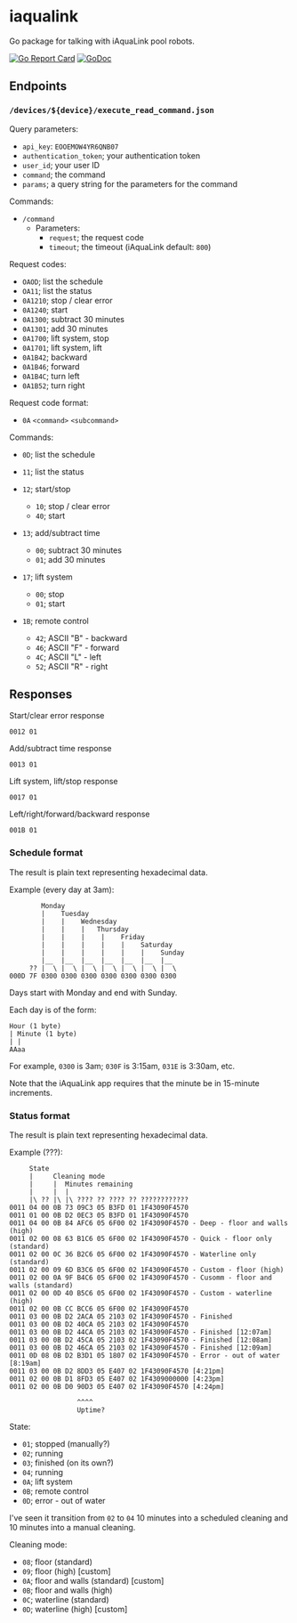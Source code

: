 # iaqualink
Go package for talking with iAquaLink pool robots.

[![Go Report Card](https://goreportcard.com/badge/github.com/tekkamanendless/iaqualink)](https://goreportcard.com/report/github.com/tekkamanendless/iaqualink)
[![GoDoc](https://godoc.org/github.com/tekkamanendless/iaqualink?status.svg)](https://godoc.org/github.com/tekkamanendless/iaqualink)

## Endpoints

### `/devices/${device}/execute_read_command.json`

Query parameters:

* `api_key`: `EOOEMOW4YR6QNB07`
* `authentication_token`; your authentication token
* `user_id`; your user ID
* `command`; the command
* `params`; a query string for the parameters for the command

Commands:

* `/command`
    * Parameters:
        * `request`; the request code
		* `timeout`; the timeout (iAquaLink default: `800`)

Request codes:

* `OAOD`; list the schedule
* `OA11`; list the status
* `0A1210`; stop / clear error
* `0A1240`; start
* `0A1300`; subtract 30 minutes
* `0A1301`; add 30 minutes
* `0A1700`; lift system, stop
* `0A1701`; lift system, lift
* `0A1B42`; backward
* `0A1B46`; forward
* `0A1B4C`; turn left
* `0A1B52`; turn right

Request code format:

* `0A` `<command>` `<subcommand>`

Commands:

* `0D`; list the schedule
* `11`; list the status
* `12`; start/stop
    * `10`; stop / clear error
    * `40`; start

* `13`; add/subtract time
    * `00`; subtract 30 minutes
    * `01`; add 30 minutes

* `17`; lift system
    * `00`; stop
    * `01`; start

* `1B`; remote control
    * `42`; ASCII "B" - backward
    * `46`; ASCII "F" - forward
    * `4C`; ASCII "L" - left
    * `52`; ASCII "R" - right

## Responses
Start/clear error response

```
0012 01
```

Add/subtract time response

```
0013 01
```

Lift system, lift/stop response

```
0017 01
```

Left/right/forward/backward response

```
001B 01
```

### Schedule format
The result is plain text representing hexadecimal data.

Example (every day at 3am):

```
        Monday
        |    Tuesday
        |    |    Wednesday
        |    |    |   Thursday
        |    |    |    |    Friday 
        |    |    |    |    |    Saturday
        |    |    |    |    |    |    Sunday
        |__  |__  |__  |__  |__  |__  |__
     ?? |  \ |  \ |  \ |  \ |  \ |  \ |  \
000D 7F 0300 0300 0300 0300 0300 0300 0300
```

Days start with Monday and end with Sunday.

Each day is of the form:

```
Hour (1 byte)
| Minute (1 byte)
| |
AAaa
```

For example, `0300` is 3am; `030F` is 3:15am, `031E` is 3:30am, etc.

Note that the iAquaLink app requires that the minute be in 15-minute increments.

### Status format
The result is plain text representing hexadecimal data.

Example (???):

```
     State
     |     Cleaning mode
     |     |  Minutes remaining
     |     |  |
     |\ ?? |\ |\ ???? ?? ???? ?? ????????????
0011 04 00 0B 73 09C3 05 B3FD 01 1F43090F4570
0011 01 00 0B D2 0EC3 05 B3FD 01 1F43090F4570
0011 04 00 0B 84 AFC6 05 6F00 02 1F43090F4570 - Deep - floor and walls (high)
0011 02 00 08 63 B1C6 05 6F00 02 1F43090F4570 - Quick - floor only (standard)
0011 02 00 0C 36 B2C6 05 6F00 02 1F43090F4570 - Waterline only (standard)
0011 02 00 09 6D B3C6 05 6F00 02 1F43090F4570 - Custom - floor (high)
0011 02 00 0A 9F B4C6 05 6F00 02 1F43090F4570 - Cusomm - floor and walls (standard)
0011 02 00 0D 40 B5C6 05 6F00 02 1F43090F4570 - Custom - waterline (high)
0011 02 00 0B CC BCC6 05 6F00 02 1F43090F4570
0011 03 00 0B D2 2ACA 05 2103 02 1F43090F4570 - Finished
0011 03 00 0B D2 40CA 05 2103 02 1F43090F4570
0011 03 00 0B D2 44CA 05 2103 02 1F43090F4570 - Finished [12:07am]
0011 03 00 0B D2 45CA 05 2103 02 1F43090F4570 - Finished [12:08am]
0011 03 00 0B D2 46CA 05 2103 02 1F43090F4570 - Finished [12:09am]
0011 0D 08 0B D2 B3D1 05 1807 02 1F43090F4570 - Error - out of water [8:19am]
0011 03 00 0B D2 8DD3 05 E407 02 1F43090F4570 [4:21pm]
0011 02 00 0B D1 8FD3 05 E407 02 1F4309000000 [4:23pm]
0011 02 00 0B D0 90D3 05 E407 02 1F43090F4570 [4:24pm]

                 ^^^^
                 Uptime?
```

State:

* `01`; stopped (manually?)
* `02`; running
* `03`; finished (on its own?)
* `04`; running
* `0A`; lift system
* `0B`; remote control
* `0D`; error - out of water

I've seen it transition from `02` to `04` 10 minutes into a scheduled cleaning and 10 minutes into a manual cleaning.

Cleaning mode:

* `08`; floor (standard)
* `09`; floor (high) [custom]
* `0A`; floor and walls (standard) [custom]
* `0B`; floor and walls (high)
* `0C`; waterline (standard)
* `0D`; waterline (high) [custom]

